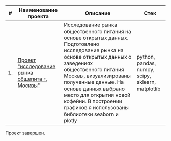 | #    | Наименование проекта                | Описание                                                     | Стек                                                         |
| ---- | ------------------------------------------------------------ | ------------------------------------------------------------ | ------------------------------------------------------------ |
| 1.   | [Проект "исследование рынка общепита г. Москвы"](https://github.com/AnnaKotenok/MoscowCateringMarketVisualization) | Исследование рынка общественного питания на основе открытых данных. Подготовлено исследование рынка на основе открытых данных о заведениях общественного питания Москвы, визуализированы полученные данные. На основе данных выбрано место для открытия новой кофейни. В построении графиков я использованы библиотеки seaborn и plotly | python, pandas, numpy, scipy, sklearn, matplotlib       |



 Проект завершен.
